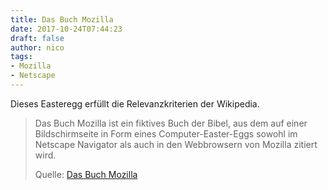 ```yaml
---
title: Das Buch Mozilla
date: 2017-10-24T07:44:23
draft: false
author: nico
tags:
- Mozilla
- Netscape
---
```


Dieses Easteregg erfüllt die Relevanzkriterien der Wikipedia.

> Das Buch Mozilla ist ein fiktives Buch der Bibel, aus dem auf einer
> Bildschirmseite in Form eines Computer-Easter-Eggs sowohl im Netscape
> Navigator als auch in den Webbrowsern von Mozilla zitiert wird.
>
> Quelle: [Das Buch Mozilla](https://de.wikipedia.org/wiki/Das_Buch_Mozilla)
